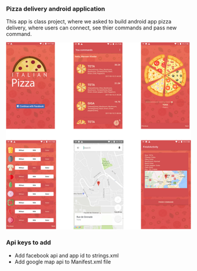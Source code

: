 ### Pizza delivery android application

This app is class project, where we asked to build android app pizza delivery, where users can connect, see thier commands and pass new command.

![screenshot](screenshot.jpg)

###  Api keys to add

- Add facebook api and app id to strings.xml
- Add google map api to Manifest.xml file

